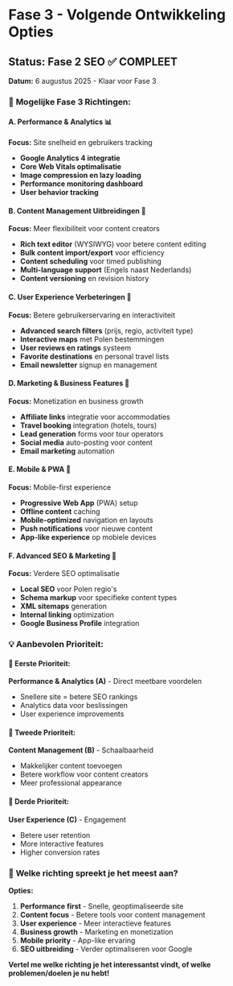 # Fase 3 - Volgende Ontwikkeling Opties

## Status: Fase 2 SEO ✅ COMPLEET
**Datum:** 6 augustus 2025 - Klaar voor Fase 3

### 🎯 **Mogelijke Fase 3 Richtingen:**

#### **A. Performance & Analytics 📊**
**Focus:** Site snelheid en gebruikers tracking
- **Google Analytics 4 integratie**
- **Core Web Vitals optimalisatie** 
- **Image compression en lazy loading**
- **Performance monitoring dashboard**
- **User behavior tracking**

#### **B. Content Management Uitbreidingen 📝**
**Focus:** Meer flexibiliteit voor content creators
- **Rich text editor** (WYSIWYG) voor betere content editing
- **Bulk content import/export** voor efficiency
- **Content scheduling** voor timed publishing
- **Multi-language support** (Engels naast Nederlands)
- **Content versioning** en revision history

#### **C. User Experience Verbeteringen 🎨**
**Focus:** Betere gebruikerservaring en interactiviteit
- **Advanced search filters** (prijs, regio, activiteit type)
- **Interactive maps** met Polen bestemmingen
- **User reviews en ratings** systeem
- **Favorite destinations** en personal travel lists
- **Email newsletter** signup en management

#### **D. Marketing & Business Features 💼**
**Focus:** Monetization en business growth
- **Affiliate links** integratie voor accommodaties
- **Travel booking** integration (hotels, tours)
- **Lead generation** forms voor tour operators
- **Social media** auto-posting voor content
- **Email marketing** automation

#### **E. Mobile & PWA 📱**
**Focus:** Mobile-first experience
- **Progressive Web App** (PWA) setup
- **Offline content** caching
- **Mobile-optimized** navigation en layouts
- **Push notifications** voor nieuwe content
- **App-like experience** op mobiele devices

#### **F. Advanced SEO & Marketing 🚀**
**Focus:** Verdere SEO optimalisatie
- **Local SEO** voor Polen regio's
- **Schema markup** voor specifieke content types
- **XML sitemaps** generation
- **Internal linking** optimization
- **Google Business Profile** integration

### 💡 **Aanbevolen Prioriteit:**

#### **🥇 Eerste Prioriteit:**
**Performance & Analytics (A)** - Direct meetbare voordelen
- Snellere site = betere SEO rankings
- Analytics data voor beslissingen
- User experience improvements

#### **🥈 Tweede Prioriteit:** 
**Content Management (B)** - Schaalbaarheid
- Makkelijker content toevoegen
- Betere workflow voor content creators
- Meer professional appearance

#### **🥉 Derde Prioriteit:**
**User Experience (C)** - Engagement
- Betere user retention
- More interactive features
- Higher conversion rates

### 🤔 **Welke richting spreekt je het meest aan?**

**Opties:**
1. **Performance first** - Snelle, geoptimaliseerde site
2. **Content focus** - Betere tools voor content management  
3. **User experience** - Meer interactieve features
4. **Business growth** - Marketing en monetization
5. **Mobile priority** - App-like ervaring
6. **SEO uitbreiding** - Verder optimaliseren voor Google

**Vertel me welke richting je het interessantst vindt, of welke problemen/doelen je nu hebt!**